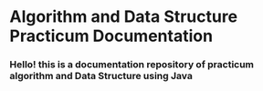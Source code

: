 # Algorithm and Data Structure Practicum Documentation

### Hello! this is a documentation repository of practicum algorithm and Data Structure using Java
